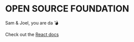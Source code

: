 # OPEN SOURCE FOUNDATION

Sam & Joel, you are da :bomb:

Check out the [React docs](https://facebook.github.io/react/docs/getting-started.html)